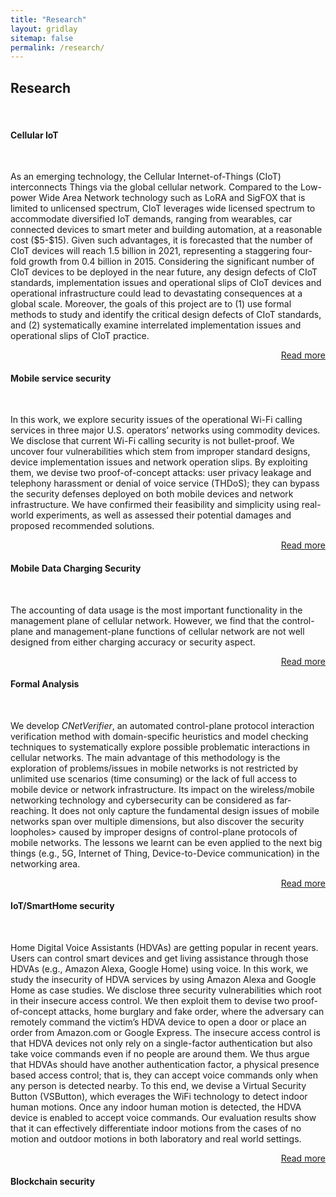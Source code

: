 ```yaml
---
title: "Research"
layout: gridlay
sitemap: false
permalink: /research/
---
```


<style>
img{
  border-radius: 10px;
}
.col-md-3 {
  margin-top:10px;
  margin-bottom:10px;
  padding:0px;
  display:block;
  overflow:hidden;
  text-align:center;
  display: table-cell;
  background: white;
  border-radius: 20px;
  height: auto;
}
iframe {
  margin:0;
  padding:0;
  width: 175px;
  display: inline;
  vertical-align: middle;
}
.jumbotron{
    padding:3%;
    padding-bottom:10px;
    padding-top:10px;
    margin-top:10px;
    margin-bottom:30px;
}
pre{
    white-space: pre-wrap;  
    white-space: -moz-pre-wrap; 
    white-space: -pre-wrap; 
    white-space: -o-pre-wrap; 
    word-wrap: break-word; 
    width:100%; overflow-x:auto;
}


</style>

## Research
<br>

<div class="row mb-1" markdown="0">
  <div class="col-md-12">
    <div class="row g-0 border rounded overflow-hidden flex-md-row mb-4 shadow-sm h-md-250 position-relative">
      <div class="col p-4 d-flex flex-column position-static">
        <h4 class="mb-0">Cellular IoT</h4>
            <!-- <div class="mb-1" style="color:gray; margin-left:2px"><p>NeTS: Small: Exploring the Design, Implementation, Operation Issues of Cellular IoT via Formal Analysis and Empirical Validation</p>
            </div> -->
            <br>
            <p class="card-text mb-auto">As an emerging technology, the Cellular Internet-of-Things (CIoT) interconnects Things via the global cellular network. Compared to the Low-power Wide Area Network technology such as LoRA and SigFOX that is limited to unlicensed spectrum, CIoT leverages wide licensed spectrum to accommodate diversified IoT demands, ranging from wearables, car connected devices to smart meter and building automation, at a reasonable cost ($5-$15). Given such advantages, it is forecasted that the number of CIoT devices will reach 1.5 billion in 2021, representing a staggering four-fold growth from 0.4 billion in 2015. Considering the significant number of CIoT devices to be deployed in the near future, any design defects of CIoT standards, implementation issues and operational slips of CIoT devices and operational infrastructure could lead to devastating consequences at a global scale. Moreover, the goals of this project are to (1) use formal methods to study and identify the critical design defects of CIoT standards, and (2) systematically examine interrelated implementation issues and operational slips of CIoT practice.</p>
            <div style="text-align:right">
            <p><a href="{{site.baseurl}}/research/cellular-iot" class="stretched-link">Read more</a></p>
          </div>
      </div>
    </div>
  </div>
</div>


<div class="row mb-1" markdown="0">
  <div class="col-md-12">
    <div class="row g-0 border rounded overflow-hidden flex-md-row mb-4 shadow-sm h-md-250 position-relative">
      <div class="col p-4 d-flex flex-column position-static">
        <h4 class="mb-0">Mobile service security</h4>
            <br>
            <p class="card-text mb-auto">In this work, we explore security issues of the operational Wi-Fi calling services in three major U.S. operators’ networks using commodity devices. We disclose that current Wi-Fi calling security is not bullet-proof. We uncover four vulnerabilities which stem from improper standard designs, device implementation issues and network operation slips. By exploiting them, we devise two proof-of-concept attacks: user privacy leakage and telephony harassment or denial of voice service (THDoS); they can bypass the security defenses deployed on both mobile devices and network infrastructure. We have confirmed their feasibility and simplicity using real-world experiments, as well as assessed their potential damages and proposed recommended solutions.</p>
            <div style="text-align:right">
            <p><a href="{{site.baseurl}}/research/mobile-service-security" class="stretched-link">Read more</a></p>
          </div>
      </div>
    </div>
  </div>
</div>


<div class="row mb-1" markdown="0">
  <div class="col-md-12">
    <div class="row g-0 border rounded overflow-hidden flex-md-row mb-4 shadow-sm h-md-250 position-relative">
      <div class="col p-4 d-flex flex-column position-static">
        <h4 class="mb-0">Mobile Data Charging Security</h4>
            <br>
            <p class="card-text mb-auto">The accounting of data usage is the most important functionality in the management plane of cellular network. However, we find that the control-plane and management-plane functions of cellular network are not well designed from either charging accuracy or security aspect.</p>
            <div style="text-align:right">
            <p><a href="{{site.baseurl}}/research/mobile-data-charging-security" class="stretched-link">Read more</a></p>
          </div>
      </div>
    </div>
  </div>
</div>

<div class="row mb-1" markdown="0">
  <div class="col-md-12">
    <div class="row g-0 border rounded overflow-hidden flex-md-row mb-4 shadow-sm h-md-250 position-relative">
      <div class="col p-4 d-flex flex-column position-static">
        <h4 class="mb-0">Formal Analysis</h4>
            <br>
            <p class="card-text mb-auto">We develop <i>CNetVerifier</i>, an automated control-plane protocol interaction verification method with domain-specific heuristics and model checking techniques to systematically explore possible problematic interactions in cellular networks. The main advantage of this methodology is the exploration of problems/issues in mobile networks is not restricted by unlimited use scenarios (time consuming) or the lack of full access to mobile device or network infrastructure. Its impact on the wireless/mobile networking technology and cybersecurity can be considered as far-reaching. It does not only capture the fundamental design issues of mobile networks span over multiple dimensions, but also discover the security loopholes> caused by improper designs of control-plane protocols of mobile networks. The lessons we learnt can be even applied to the next big things (e.g., 5G, Internet of Thing, Device-to-Device communication) in the networking area.</p>
            <div style="text-align:right">
            <p><a href="{{site.baseurl}}/research/formal-analysis" class="stretched-link">Read more</a></p>
          </div>
      </div>
    </div>
  </div>
</div>


<div class="row mb-1" markdown="0">
  <div class="col-md-12">
    <div class="row g-0 border rounded overflow-hidden flex-md-row mb-4 shadow-sm h-md-250 position-relative">
      <div class="col p-4 d-flex flex-column position-static">
        <h4 class="mb-0">IoT/SmartHome security</h4>
            <br>
            <p class="card-text mb-auto">Home Digital Voice Assistants (HDVAs) are getting popular in recent years. Users can control smart devices and get living assistance through those HDVAs (e.g., Amazon Alexa, Google Home) using voice. In this work, we study the insecurity of HDVA services by using Amazon Alexa and Google Home as case studies. We disclose three security vulnerabilities which root in their insecure access control. We then exploit them to devise two proof-of-concept attacks, home burglary and fake order, where the adversary can remotely command the victim’s HDVA device to open a door or place an order from Amazon.com or Google Express. The insecure access control is that HDVA devices not only rely on a single-factor authentication but also take voice commands even if no people are around them. We thus argue that HDVAs should have another authentication factor, a physical presence based access control; that is, they can accept voice commands only when any person is detected nearby. To this end, we devise a Virtual Security Button (VSButton), which everages the WiFi technology to detect indoor human motions. Once any indoor human motion is detected, the HDVA device is enabled to accept voice commands. Our evaluation results show that it can effectively differentiate indoor motions from the cases of no motion and outdoor motions in both laboratory and real world settings.</p>
            <div style="text-align:right">
            <p><a href="{{site.baseurl}}/research/iot-smarthome-security" class="stretched-link">Read more</a></p>
          </div>
      </div>
    </div>
  </div>
</div>


<div class="row mb-1" markdown="0">
  <div class="col-md-12">
    <div class="row g-0 border rounded overflow-hidden flex-md-row mb-4 shadow-sm h-md-250 position-relative">
      <div class="col p-4 d-flex flex-column position-static">
        <h4 class="mb-0">Blockchain security</h4>
            <!-- <br>
            <p class="card-text mb-auto">asd </p>
            <div style="text-align:right">
            <p><a href="/projects/privacy-dynamics" class="stretched-link">Read more</a></p> 
            </div>-->
      </div>
    </div>
  </div>
</div>
